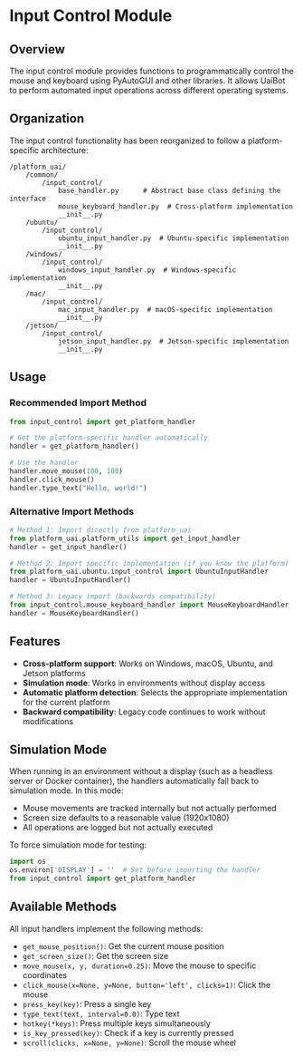 # Input Control Module

## Overview

The input control module provides functions to programmatically control the mouse and keyboard using PyAutoGUI and other libraries. It allows UaiBot to perform automated input operations across different operating systems.

## Organization

The input control functionality has been reorganized to follow a platform-specific architecture:

```
/platform_uai/
    /common/
        /input_control/
            base_handler.py      # Abstract base class defining the interface
            mouse_keyboard_handler.py  # Cross-platform implementation
            __init__.py
    /ubuntu/
        /input_control/
            ubuntu_input_handler.py  # Ubuntu-specific implementation
            __init__.py
    /windows/
        /input_control/
            windows_input_handler.py  # Windows-specific implementation
            __init__.py
    /mac/
        /input_control/
            mac_input_handler.py  # macOS-specific implementation
            __init__.py
    /jetson/
        /input_control/
            jetson_input_handler.py  # Jetson-specific implementation
            __init__.py
```

## Usage

### Recommended Import Method

```python
from input_control import get_platform_handler

# Get the platform-specific handler automatically
handler = get_platform_handler()

# Use the handler
handler.move_mouse(100, 100)
handler.click_mouse()
handler.type_text("Hello, world!")
```

### Alternative Import Methods

```python
# Method 1: Import directly from platform_uai
from platform_uai.platform_utils import get_input_handler
handler = get_input_handler()

# Method 2: Import specific implementation (if you know the platform)
from platform_uai.ubuntu.input_control import UbuntuInputHandler
handler = UbuntuInputHandler()

# Method 3: Legacy import (backwards compatibility)
from input_control.mouse_keyboard_handler import MouseKeyboardHandler
handler = MouseKeyboardHandler()
```

## Features

- **Cross-platform support**: Works on Windows, macOS, Ubuntu, and Jetson platforms
- **Simulation mode**: Works in environments without display access
- **Automatic platform detection**: Selects the appropriate implementation for the current platform
- **Backward compatibility**: Legacy code continues to work without modifications

## Simulation Mode

When running in an environment without a display (such as a headless server or Docker container), the handlers automatically fall back to simulation mode. In this mode:

- Mouse movements are tracked internally but not actually performed
- Screen size defaults to a reasonable value (1920x1080)
- All operations are logged but not actually executed

To force simulation mode for testing:

```python
import os
os.environ['DISPLAY'] = ''  # Set before importing the handler
from input_control import get_platform_handler
```

## Available Methods

All input handlers implement the following methods:

- `get_mouse_position()`: Get the current mouse position
- `get_screen_size()`: Get the screen size
- `move_mouse(x, y, duration=0.25)`: Move the mouse to specific coordinates
- `click_mouse(x=None, y=None, button='left', clicks=1)`: Click the mouse
- `press_key(key)`: Press a single key
- `type_text(text, interval=0.0)`: Type text
- `hotkey(*keys)`: Press multiple keys simultaneously
- `is_key_pressed(key)`: Check if a key is currently pressed
- `scroll(clicks, x=None, y=None)`: Scroll the mouse wheel
